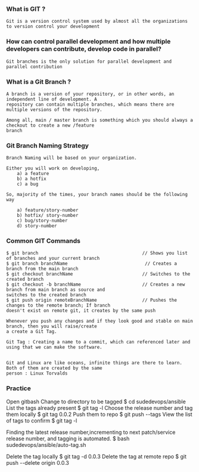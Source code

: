 ### What is GIT ?

```
Git is a version control system used by almost all the organizations to version control your development 

``` 

### How can control parallel development and how multiple developers can contribute, develop code in parallel?
```
Git branches is the only solution for parallel development and parallel contribution
```

### What is a Git Branch ?

```
A branch is a version of your repository, or in other words, an independent line of development. A 
repository can contain multiple branches, which means there are multiple versions of the repository.

Among all, main / master branch is something which you should always a checkout to create a new /feature 
branch
```

### Git Branch Naming Strategy

```
Branch Naming will be based on your organization.

Either you will work on developing,
    a) a feature 
    b) a hotfix
    c) a bug

So, majority of the times, your branch names should be the following way

    a) feature/story-number 
    b) hotfix/ story-number 
    c) bug/story-number
    d) story-number

```

### Common GIT Commands

```
$ git branch                                       // Shows you list of branches and your current branch
$ git branch branchName                             // Creates a branch from the main branch 
$ git checkout branchName                          // Switches to the created branch
$ git checkout -b branchName                       // Creates a new branch from main branch as source and 
switches to the created branch
$ git push origin remoteBranchName                 // Pushes the changes to the remote branch; If branch 
doesn't exist on remote git, it creates by the same push   

Whenever you push any changes and if they look good and stable on main branch, then you will raise/create
a create a Git Tag.

Git Tag : Creating a name to a commit, which can referenced later and using that we can make the software.


Git and Linux are like oceans, infinite things are there to learn. Both of them are created by the same 
person : Linux Torvalds
```
### Practice
Open gitbash
Change to directory to be tagged
$ cd sudedevops/ansible
List the tags already present
$ git tag -l 
Choose the release number and tag them locally
$ git tag 0.0.2
Push them to repo
$ git push --tags
View the list of tags to confirm
$ git tag -l

Finding the latest release number,incrementing to next patch/service release number, and tagging is automated.
$ bash sudedevops/ansible/auto-tag.sh

Delete the tag locally
$ git tag -d 0.0.3
Delete the tag at remote repo
$ git push --delete origin 0.0.3

